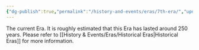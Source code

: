 ```yaml
---
{"dg-publish":true,"permalink":"/history-and-events/eras/7th-era/","updated":"2025-06-10T19:11:47.442+01:00"}
---
```


The current Era. It is roughly estimated that this Era has lasted around 250 years. Please refer to [[History & Events/Eras/Historical Eras\|Historical Eras]] for more information.  